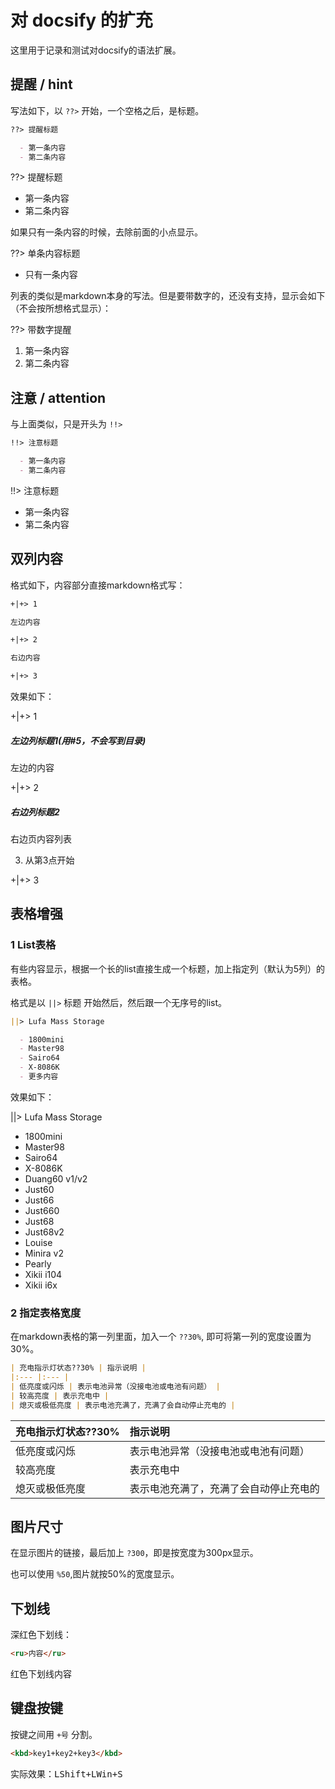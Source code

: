 # 对 docsify 的扩充这里用于记录和测试对docsify的语法扩展。## 提醒 / hint写法如下，以 `??>` 开始，一个空格之后，是标题。```markdown??> 提醒标题  - 第一条内容  - 第二条内容```??> 提醒标题  - 第一条内容  - 第二条内容如果只有一条内容的时候，去除前面的小点显示。??> 单条内容标题  - 只有一条内容列表的类似是markdown本身的写法。但是要带数字的，还没有支持，显示会如下（不会按所想格式显示）：??> 带数字提醒  1. 第一条内容  2. 第二条内容## 注意 / attention与上面类似，只是开头为 `!!>` ```markdown!!> 注意标题  - 第一条内容  - 第二条内容```!!> 注意标题  - 第一条内容  - 第二条内容## 双列内容格式如下，内容部分直接markdown格式写：```markdown+|+> 1左边内容+|+> 2右边内容+|+> 3```效果如下：+|+> 1##### 左边列标题1(用#5，不会写到目录)左边的内容+|+> 2##### 右边列标题2右边页内容列表  3. 从第3点开始+|+> 3## 表格增强### 1 List表格有些内容显示，根据一个长的list直接生成一个标题，加上指定列（默认为5列）的表格。格式是以 `||>` 标题 开始然后，然后跟一个无序号的list。```markdown||> Lufa Mass Storage  - 1800mini  - Master98  - Sairo64  - X-8086K  - 更多内容```效果如下：||> Lufa Mass Storage  - 1800mini  - Master98  - Sairo64  - X-8086K  - Duang60 v1/v2  - Just60  - Just66  - Just660  - Just68  - Just68v2  - Louise  - Minira v2  - Pearly  - Xikii i104  - Xikii i6x### 2 指定表格宽度在markdown表格的第一列里面，加入一个 `??30%`, 即可将第一列的宽度设置为30%。```markdown| 充电指示灯状态??30% | 指示说明 ||:--- |:--- || 低亮度或闪烁 | 表示电池异常（没接电池或电池有问题） || 较高亮度 | 表示充电中 || 熄灭或极低亮度 | 表示电池充满了，充满了会自动停止充电的 |```| 充电指示灯状态??30% | 指示说明 ||:--- |:--- || 低亮度或闪烁 | 表示电池异常（没接电池或电池有问题） || 较高亮度 | 表示充电中 || 熄灭或极低亮度 | 表示电池充满了，充满了会自动停止充电的 |## 图片尺寸在显示图片的链接，最后加上 `?300`，即是按宽度为300px显示。也可以使用 `%50`,图片就按50%的宽度显示。## 下划线深红色下划线：```html<ru>内容</ru>```<ru>红色下划线内容</ru>## 键盘按键按键之间用 `+号` 分割。```html<kbd>key1+key2+key3</kbd>```实际效果：<kbd>LShift+LWin+S</kbd>